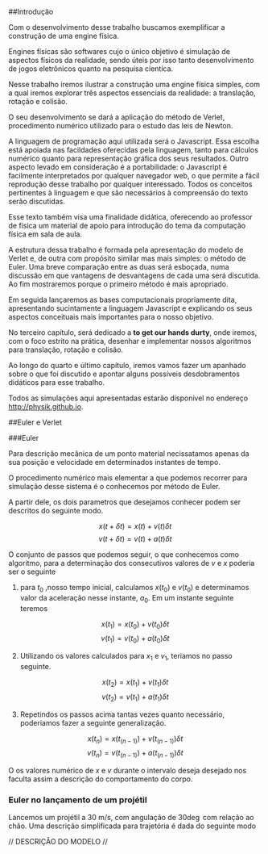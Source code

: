 ##Introdução

Com o desenvolvimento desse trabalho buscamos exemplificar a construção de uma engine física. 

Engines físicas são softwares cujo o único objetivo é simulação de aspectos físicos da realidade, sendo úteis por isso tanto desenvolvimento de jogos eletrônicos quanto na pesquisa cientíca.

Nesse trabalho iremos ilustrar a construção uma engine física simples, com a qual iremos explorar três aspectos essenciais da realidade: a translação, rotação e colisão.

O seu desenvolvimento se dará a aplicação do método de Verlet, procedimento numérico utilizado para o estudo das leis de Newton.

A linguagem de programação aqui utilizada será o Javascript. Essa escolha está apoiada nas facildades oferecidas pela linguagem, tanto para cálculos numérico quanto para representação gráfica dos seus resultados. Outro aspecto levado em consideração é a portabilidade: o Javascript é facilmente interpretados por qualquer navegador web, o que permite a fácil reprodução desse trabalho por qualquer interessado. Todos os conceitos pertinentes à linguagem e que são necessários à compreensão do texto serão discutidas.  

Esse texto também visa uma finalidade didática, oferecendo ao professor de física um material de apoio para introdução do tema da computação física em sala de aula.

A estrutura dessa trabalho é formada pela apresentação do modelo de Verlet e, de outra com propósito similar mas mais simples: o método de Euler. Uma breve comparação entre as duas será esboçada, numa discussão em que vantagens de desvantagens de cada uma será discutida. Ao fim mostraremos porque o primeiro método é mais apropriado.

Em seguida lançaremos as bases computacionais propriamente dita, apresentando sucintamente a linguagem Javascript e explicando os seus aspectos conceituais mais importantes para o nosso objetivo.

No terceiro capítulo, será dedicado a **to get our hands durty**, onde iremos, com o foco estrito na prática, desenhar e implementar nossos algoritmos para translação, rotação e colisão.

Ao longo do quarto e último capítulo, iremos vamos fazer um apanhado sobre o que foi discutido e apontar alguns possíveis desdobramentos didáticos para esse trabalho. 

Todos as simulações aqui apresentadas estarão disponível no endereço http://physik.github.io. 


##Euler e Verlet 

###Euler

Para descrição mecânica de um ponto material necissatamos apenas da sua posição e velocidade em determinados instantes de tempo.

O procedimento numérico mais elementar a que podemos recorrer para simulação desse sistema é o conhecemos por método de Euler.

A partir dele, os dois parametros que desejamos conhecer podem ser descritos do seguinte modo.

$$x(t+\delta t) = x(t) + v(t)\delta t $$
$$v(t+\delta t) = v(t) + a(t)\delta t $$

O conjunto de passos que podemos seguir, o que conhecemos como algoritmo, para a determinação dos consecutivos valores de $v$ e $x$ poderia ser o seguinte

1. para $t_0$ ,nosso tempo inicial, calculamos $x(t_0)$ e $v(t_0)$ e determinamos valor da aceleração nesse instante, $a_0$. Em um instante seguinte teremos

$$x(t_1) = x(t_0) + v(t_0)\delta t $$
$$v(t_1) = v(t_0) + a(t_0)\delta t $$

2. Utilizando os valores calculados para $x_1$ e $v_1$, teriamos no passo seguinte. 

$$x(t_2) = x(t_1) + v(t_1)\delta t $$
$$v(t_2) = v(t_1) + a(t_1)\delta t $$

3. Repetindos os passos acima tantas vezes quanto necessário, poderiamos fazer a seguinte generalização.

$$x(t_n) = x(t_(n-1)) + v(t_(n-1))\delta t $$
$$v(t_n) = v(t_(n-1)) + a(t_(n-1))\delta t $$

O os valores numérico de $x$ e $v$ durante o intervalo deseja desejado nos faculta assim a descrição do comportamento do corpo.


### Euler no lançamento de um projétil

Lancemos um projétil a 30 m/s, com angulação de $30\deg$ com relação ao chão. Uma descrição simplificada para trajetória é dada do seguinte modo

//
    DESCRIÇÃO DO MODELO
//




















